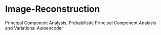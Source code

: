 # Image-Reconstruction

Principal Component Analysis, Probabilistic Principal Component Analysis and Variational Autoencoder